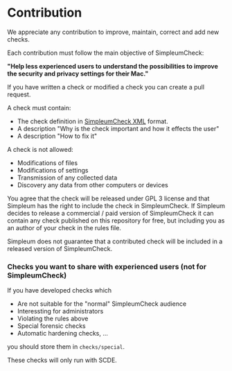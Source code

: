 # Contribution
We appreciate any contribution to improve, maintain, correct and add new checks.

Each contribution must follow the main objective of SimpleumCheck:

**"Help less experienced users to understand the possibilities to improve the security and privacy settings for their Mac."**

If you have written a check or modified a check you can create a pull request.

A check must contain:

* The check definition in [SimpleumCheck XML](docs/CheckFileFormat.md) format.
* A description "Why is the check important and how it effects the user"
* A description "How to fix it"

A check is not allowed:

* Modifications of files
* Modifications of settings
* Transmission of any collected data
* Discovery any data from other computers or devices

You agree that the check will be released under GPL 3 license and that Simpleum has the right to include the check in SimpleumCheck. If Simpleum decides to release a commercial / paid version of SimpleumCheck it can contain any check published on this repository for free, but including you as an author of your check in the rules file.

Simpleum does not guarantee that a contributed check will be included in a released version of SimpleumCheck.

### Checks you want to share with experienced users (not for SimpleumCheck)

If you have developed checks which

* Are not suitable for the "normal" SimpleumCheck audience
* Interessting for administrators
* Violating the rules above
* Special forensic checks
* Automatic hardening checks, ...

you should store them in `checks/special`.

These checks will only run with SCDE.

